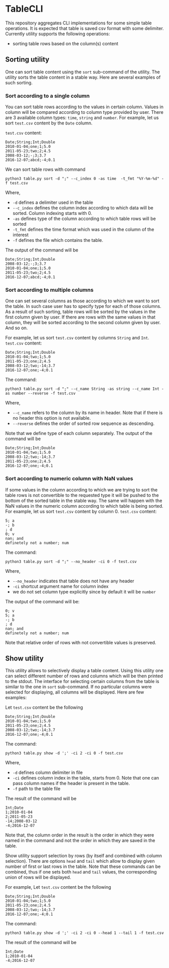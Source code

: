 # TableCLI

This repository aggregates CLI implementations for some simple table operations.
It is expected that table is saved csv format with some delimiter.
Currently utility supports the following operations:
- sorting table rows based on the column(s) content


## Sorting utility

One can sort table content using the `sort` sub-command of the utility.
The utility sorts the table content in a stable way.
Here are several examples of such sorting.

### Sort according to a single column
You can sort table rows according to the values in certain column.
Values in column will be compared according to column type provided by user.
There are 3 available column types: `time`, `string` and `number`.
For example, let us sort `test.csv` content by the `Date` column.

`test.csv` content:
```
Date;String;Int;Double
2010-01-04;one;1;5.0
2011-05-23;two;2;4.5
2008-03-12;-;3;3.7
2016-12-07;abcd;-4;0.1
```
We can sort table rows with command
```
python3 table.py sort -d ";" --c_index 0 -as time  -t_fmt "%Y-%m-%d" -f test.csv
```
Where,
- `-d` defines a delimiter used in the table
- `--c_index` defines the column index according to which data will be sorted. Column indexing starts with 0.
- `-as` defines type of the column according to which table rows will be sorted
- `-t_fmt` defines the time format which was used in the column of the interest
- `-f` defines the file which contains the table.

The output of the command will be 
```
Date;String;Int;Double
2008-03-12;-;3;3.7
2010-01-04;one;1;5.0
2011-05-23;two;2;4.5
2016-12-07;abcd;-4;0.1
```

### Sort according to multiple columns

One can set several columns as those according to which we want to sort the table.
In such case user has to specify type for each of those columns.
As a result of such sorting, table rows will be sorted by the values in the first column given by user.
If there are rows with the same values in that column, they will be sorted according to the second column given by user.
And so on.

For example, let us sort `test.csv` content by columns `String` and `Int`.
`test.csv` content:
```
Date;String;Int;Double
2010-01-04;two;1;5.0
2011-05-23;one;2;4.5
2008-03-12;two;-14;3.7
2016-12-07;one;-4;0.1
```
The command:
```
python3 table.py sort -d ";" --c_name String -as string --c_name Int -as number --reverse -f test.csv
```
Where,
- `--c_name` refers to the column by its name in header. Note that if there is no header this option is not available.
- `--reverse` defines the order of sorted row sequence as descending.

Note that we define type of each column separately.
The output of the command will be
```
Date;String;Int;Double
2010-01-04;two;1;5.0
2008-03-12;two;-14;3.7
2011-05-23;one;2;4.5
2016-12-07;one;-4;0.1
```

### Sort according to numeric column with NaN values

If some values in the column according to which we are trying to sort the table rows is not convertible to the requested type it will be pushed to the bottom of the sorted table in the stable way.
The same will happen with the NaN values in the numeric column according to which table is being sorted.
For example, let us sort `test.csv` content by column 0.
`test.csv` content:
```
5; a
-; b
; d
0; v
nan; and
definetely not a number; num
```
The command:
```
python3 table.py sort -d ";" --no_header -ci 0 -f test.csv
```
Where,
- `--no_header` indicates that table does not have any header
- `-ci` shortcut argument name for column index
- we do not set column type explicitly since by default it will be `number`

The output of the command will be:
```
0; v
5; a
-; b
; d
nan; and
definetely not a number; num
```
Note that relative order of rows with not convertible values is preserved.

## Show utility
This utility allows to selectively display a table content.
Using this utility one can select different number of rows and columns which will be then printed to the stdout.
The interface for selecting certain columns from the table is similar to the one in `sort` sub-command.
If no particular columns were selected for displaying, all columns will be displayed.
Here are few examples:

Let `test.csv` content be the following
```
Date;String;Int;Double
2010-01-04;two;1;5.0
2011-05-23;one;2;4.5
2008-03-12;two;-14;3.7
2016-12-07;one;-4;0.1
```
The command:
```
python3 table.py show -d ';' -ci 2 -ci 0 -f test.csv
```
Where,
- `-d` defines column delimiter in file
- `-ci` defines column index in the table, starts from 0. Note that one can pass column names if the header is present in the table.
- `-f` path to the table file

The result of the command will be
```
Int;Date
1;2010-01-04
2;2011-05-23
-14;2008-03-12
-4;2016-12-07
```
Note that, the column order in the result is the order in which they were named in the command and not the order in which they are saved in the table.

Show utility support selection by rows (by itself and combined with column selection).
There are options `head` and `tail` which allow to display given number of first or last rows in the table.
Note that these commands can be combined, thus if one sets both `head` and `tail` values, the corresponding union of rows will be displayed.

For example, Let `test.csv` content be the following
```
Date;String;Int;Double
2010-01-04;two;1;5.0
2011-05-23;one;2;4.5
2008-03-12;two;-14;3.7
2016-12-07;one;-4;0.1
```
The command:
```
python3 table.py show -d ';' -ci 2 -ci 0 --head 1 --tail 1 -f test.csv
```
The result of the command will be
```
Int;Date
1;2010-01-04
-4;2016-12-07
```
